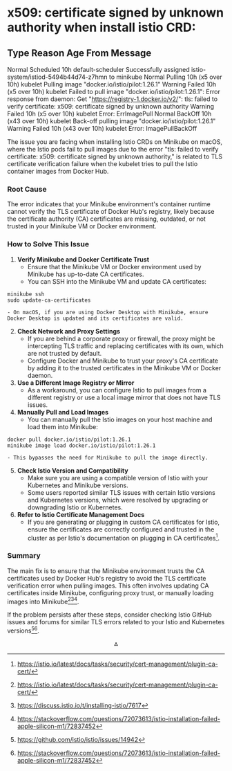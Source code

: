 
# x509: certificate signed by unknown authority when install istio CRD:

Type     Reason                  Age                   From               Message
-------------------------
Normal   Scheduled               10h                   default-scheduler  Successfully assigned istio-system/istiod-5494b44d74-z7hmn to minikube
Normal   Pulling                 10h (x5 over 10h)     kubelet            Pulling image "docker.io/istio/pilot:1.26.1"
Warning  Failed                  10h (x5 over 10h)     kubelet            Failed to pull image "docker.io/istio/pilot:1.26.1": Error response from daemon: Get "https://registry-1.docker.io/v2/": tls: failed to verify certificate: x509: certificate signed by unknown authority
Warning  Failed                  10h (x5 over 10h)     kubelet            Error: ErrImagePull
Normal   BackOff                 10h (x43 over 10h)    kubelet            Back-off pulling image "docker.io/istio/pilot:1.26.1"
Warning  Failed                  10h (x43 over 10h)    kubelet            Error: ImagePullBackOff

The issue you are facing when installing Istio CRDs on Minikube on macOS, where the Istio pods fail to pull images due to the error "tls: failed to verify certificate: x509: certificate signed by unknown authority," is related to TLS certificate verification failure when the kubelet tries to pull the Istio container images from Docker Hub.

### Root Cause

The error indicates that your Minikube environment's container runtime cannot verify the TLS certificate of Docker Hub's registry, likely because the certificate authority (CA) certificates are missing, outdated, or not trusted in your Minikube VM or Docker environment.

### How to Solve This Issue

1. **Verify Minikube and Docker Certificate Trust**
    - Ensure that the Minikube VM or Docker environment used by Minikube has up-to-date CA certificates.
    - You can SSH into the Minikube VM and update CA certificates:

```
minikube ssh
sudo update-ca-certificates
```

    - On macOS, if you are using Docker Desktop with Minikube, ensure Docker Desktop is updated and its certificates are valid.
2. **Check Network and Proxy Settings**
    - If you are behind a corporate proxy or firewall, the proxy might be intercepting TLS traffic and replacing certificates with its own, which are not trusted by default.
    - Configure Docker and Minikube to trust your proxy's CA certificate by adding it to the trusted certificates in the Minikube VM or Docker daemon.
3. **Use a Different Image Registry or Mirror**
    - As a workaround, you can configure Istio to pull images from a different registry or use a local image mirror that does not have TLS issues.
4. **Manually Pull and Load Images**
    - You can manually pull the Istio images on your host machine and load them into Minikube:

```
docker pull docker.io/istio/pilot:1.26.1
minikube image load docker.io/istio/pilot:1.26.1
```

    - This bypasses the need for Minikube to pull the image directly.
5. **Check Istio Version and Compatibility**
    - Make sure you are using a compatible version of Istio with your Kubernetes and Minikube versions.
    - Some users reported similar TLS issues with certain Istio versions and Kubernetes versions, which were resolved by upgrading or downgrading Istio or Kubernetes.
6. **Refer to Istio Certificate Management Docs**
    - If you are generating or plugging in custom CA certificates for Istio, ensure the certificates are correctly configured and trusted in the cluster as per Istio's documentation on plugging in CA certificates[^2].

### Summary

The main fix is to ensure that the Minikube environment trusts the CA certificates used by Docker Hub's registry to avoid the TLS certificate verification error when pulling images. This often involves updating CA certificates inside Minikube, configuring proxy trust, or manually loading images into Minikube[^2][^6][^9].

If the problem persists after these steps, consider checking Istio GitHub issues and forums for similar TLS errors related to your Istio and Kubernetes versions[^1][^9].

<div style="text-align: center">⁂</div>

[^1]: https://github.com/istio/istio/issues/14942

[^2]: https://istio.io/latest/docs/tasks/security/cert-management/plugin-ca-cert/

[^3]: https://istio.io/latest/docs/setup/install/istioctl/

[^4]: https://github.com/istio/istio/issues/25688

[^5]: https://stackoverflow.com/questions/57361168/istio-installation-failed

[^6]: https://discuss.istio.io/t/installing-istio/7617

[^7]: https://istio.io/latest/docs/ops/diagnostic-tools/istioctl/

[^8]: https://kubebyexample.com/learning-paths/istio/install

[^9]: https://stackoverflow.com/questions/72073613/istio-installation-failed-apple-silicon-m1/72837452

[^10]: https://github.com/istio/istio/issues/37531

